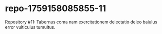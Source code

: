 # repo-1759158085855-11
Repository #11: Tabernus coma nam exercitationem delectatio deleo baiulus error vulticulus tumultus.
